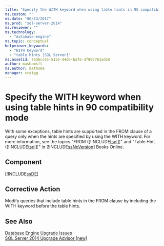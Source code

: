```yaml
---
title: "Specify the WITH keyword when using table hints in 90 compatibility mode | Microsoft Docs"
ms.custom: ""
ms.date: "06/13/2017"
ms.prod: "sql-server-2014"
ms.reviewer: ""
ms.technology: 
  - "database-engine"
ms.topic: conceptual
helpviewer_keywords: 
  - "WITH keyword"
  - "table hints [SQL Server]"
ms.assetid: 7636cc85-5155-44db-baf6-df807761adb8
author: mashamsft
ms.author: mathoma
manager: craigg
---
```

# Specify the WITH keyword when using table hints in 90 compatibility mode
  With some exceptions, table hints are supported in the FROM clause of a query only when the hints are specified by using the WITH keyword. For more information, see the topics "FROM ([!INCLUDE[tsql](../../includes/tsql-md.md)])" and "Table Hint ([!INCLUDE[tsql](../../includes/tsql-md.md)])" in [!INCLUDE[ssNoVersion](../../includes/ssnoversion-md.md)] Books Online.  
  
## Component  
 [!INCLUDE[ssDE](../../includes/ssde-md.md)]  
  
## Corrective Action  
 Modify queries that include table hints in the FROM clause by including the WITH keyword before the table hints.  
  
## See Also  
 [Database Engine Upgrade Issues](../../../2014/sql-server/install/database-engine-upgrade-issues.md)   
 [SQL Server 2014 Upgrade Advisor &#91;new&#93;](/sql/2014/sql-server/install/sql-server-2014-upgrade-advisor)  
  
  

